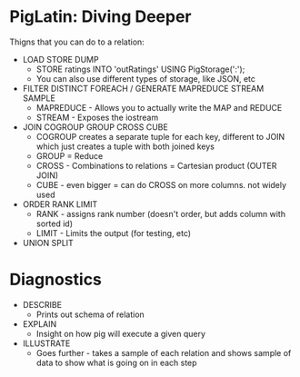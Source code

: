 
# PigLatin: Diving Deeper

Thigns that you can do to a relation:

* LOAD STORE DUMP
    - STORE ratings INTO 'outRatings' USING PigStorage(':');
    - You can also use different types of storage, like JSON, etc
* FILTER DISTINCT FOREACH / GENERATE MAPREDUCE STREAM SAMPLE
    - MAPREDUCE - Allows you to actually write the MAP and REDUCE
    - STREAM - Exposes the iostream 
* JOIN COGROUP GROUP CROSS CUBE
    - COGROUP creates a separate tuple for each key, different to JOIN which just creates a tuple with both joined keys
    - GROUP = Reduce
    - CROSS - Combinations to relations = Cartesian product (OUTER JOIN)
    - CUBE - even bigger = can do CROSS on more columns. not widely used
* ORDER RANK LIMIT
    - RANK - assigns rank number (doesn't order, but adds column with sorted id)
    - LIMIT - Limits the output (for testing, etc)
* UNION SPLIT

# Diagnostics

* DESCRIBE
    - Prints out schema of relation
* EXPLAIN
    - Insight on how pig will execute a given query
* ILLUSTRATE
    - Goes further - takes a sample of each relation and shows sample of data to show what is going on in each step




 